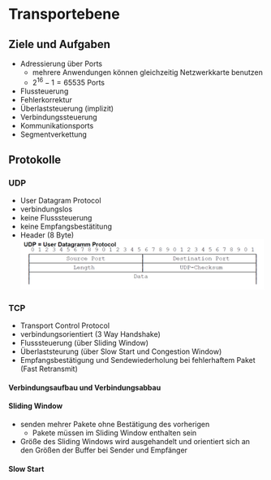 # Transportebene

## Ziele und Aufgaben

- Adressierung über Ports
  - mehrere Anwendungen können gleichzeitig Netzwerkkarte benutzen
  - $2^{16} - 1 = 65535$ Ports
- Flussteuerung 
- Fehlerkorrektur
- Überlaststeuerung (implizit)
- Verbindungssteuerung
- Kommunikationsports
- Segmentverkettung

## Protokolle

### UDP

- User Datagram Protocol
- verbindungslos
- keine Flusssteuerung
- keine Empfangsbestätitung
- Header (8 Byte)
  ![UDP Header](../images/UDP_Header.png)

### TCP

- Transport Control Protocol
- verbindungsorientiert (3 Way Handshake)
- Flusssteuerung (über Sliding Window)
- Überlaststeurung (über Slow Start und Congestion Window)
- Empfangsbestätigung und Sendewiederholung bei fehlerhaftem Paket (Fast Retransmit)

#### Verbindungsaufbau und Verbindungsabbau

#### Sliding Window

- senden mehrer Pakete ohne Bestätigung des vorherigen
  - Pakete müssen im Sliding Window enthalten sein
- Größe des Sliding Windows wird ausgehandelt und orientiert sich an den Größen der Buffer bei Sender und Empfänger
#### Slow Start